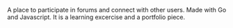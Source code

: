 A place to participate in forums and connect with other users. Made with Go and Javascript. It is a learning excercise and a portfolio piece.

